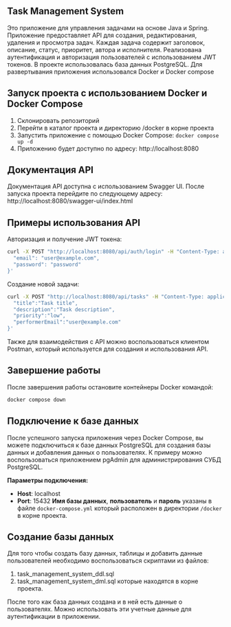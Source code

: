 ## Task Management System
Это приложение для управления задачами на основе Java и Spring.
Приложение предоставляет API для создания, редактирования, удаления и просмотра задач. Каждая задача содержит заголовок, описание, статус, приоритет, автора и исполнителя. Реализована аутентификация и авторизация пользователей с использованием JWT токенов.
В проекте использовалась база данных PostgreSQL.
Для развертывания приложения использовался Docker и Docker compose
## Запуск проекта с использованием Docker и Docker Compose
1. Склонировать репозиторий
2. Перейти в каталог проекта и директорию /docker в корне проекта
3. Запустить приложение с помощью Docker Compose:
	 `docker compose up -d`
4. Приложению будет доступно по адресу: http://localhost:8080
## Документация API
Документация API доступна с использованием Swagger UI. После запуска проекта перейдите по следующему адресу: http://localhost:8080/swagger-ui/index.html
## Примеры использования API

Авторизация и получение JWT токена:
```bash
curl -X POST "http://localhost:8080/api/auth/login" -H "Content-Type: application/json" -d '{
  "email": "user@example.com",
  "password": "password"
}'
```

Создание новой задачи:
```bash
curl -X POST "http://localhost:8080/api/tasks" -H "Content-Type: application/json" -H "Authorization: Bearer <ваш_токен>" -d '{
  "title":"Task title",
  "description":"Task description",
  "priority":"low",
  "performerEmail":"user@example.com"
}'
```

Также для взаимодействия c API можно воспользоваться клиентом Postman, который используется для создания и использования API.
## Завершение работы
После завершения работы остановите контейнеры Docker командой:
```bash
docker compose down
```
## Подключение к базе данных
После успешного запуска приложения через Docker Compose, вы можете подключиться к базе данных PostgreSQL для создания базы данных и добавления данных о пользователях.
К примеру можно воспользоваться приложением pgAdmin для администрирования СУБД PostgreSQL.

**Параметры подключения:**
- **Host**: localhost
- **Port**: 15432
**Имя базы данных**, **пользователь** и **пароль** указаны в файле `docker-compose.yml` который расположен в директории `/docker` в корне проекта.
## Создание базы данных
Для того чтобы создать базу данных, таблицы и добавить данные пользователей необходимо воспользоваться  скриптами из файлов:
1. task_management_system_ddl.sql
2. task_management_system_dml.sql
которые находятся в корне проекта.

После того как база данных создана и в ней есть данные о пользователях. Можно использовать эти учетные данные для аутентификации в приложении.